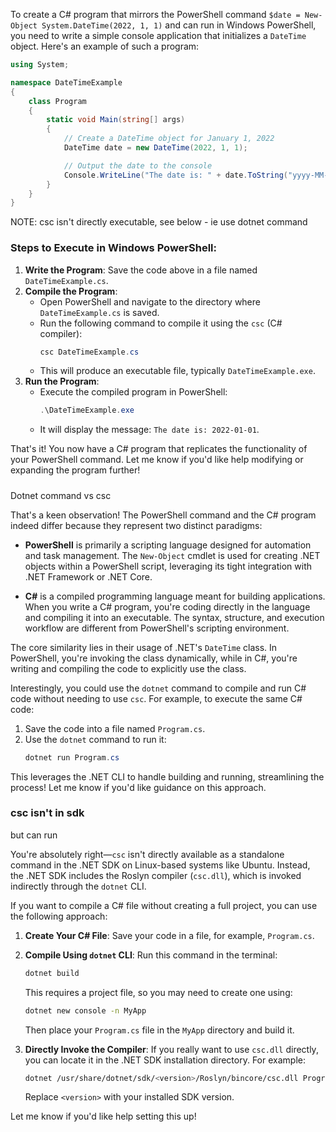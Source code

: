 To create a C# program that mirrors the PowerShell command `$date = New-Object System.DateTime(2022, 1, 1)` and can run in Windows PowerShell, you need to write a simple console application that initializes a `DateTime` object. Here's an example of such a program:

```csharp
using System;

namespace DateTimeExample
{
    class Program
    {
        static void Main(string[] args)
        {
            // Create a DateTime object for January 1, 2022
            DateTime date = new DateTime(2022, 1, 1);

            // Output the date to the console
            Console.WriteLine("The date is: " + date.ToString("yyyy-MM-dd"));
        }
    }
}
```

NOTE: csc isn't directly executable, see below - ie use dotnet command

### Steps to Execute in Windows PowerShell:
1. **Write the Program**: Save the code above in a file named `DateTimeExample.cs`.
2. **Compile the Program**:
   - Open PowerShell and navigate to the directory where `DateTimeExample.cs` is saved.
   - Run the following command to compile it using the `csc` (C# compiler):
     ```powershell
     csc DateTimeExample.cs
     ```
   - This will produce an executable file, typically `DateTimeExample.exe`.
3. **Run the Program**:
   - Execute the compiled program in PowerShell:
     ```powershell
     .\DateTimeExample.exe
     ```
   - It will display the message: `The date is: 2022-01-01`.

That's it! You now have a C# program that replicates the functionality of your PowerShell command. Let me know if you'd like help modifying or expanding the program further!

#####


Dotnet command vs csc

That's a keen observation! The PowerShell command and the C# program indeed differ because they represent two distinct paradigms:

- **PowerShell** is primarily a scripting language designed for automation and task management. The `New-Object` cmdlet is used for creating .NET objects within a PowerShell script, leveraging its tight integration with .NET Framework or .NET Core.
  
- **C#** is a compiled programming language meant for building applications. When you write a C# program, you're coding directly in the language and compiling it into an executable. The syntax, structure, and execution workflow are different from PowerShell's scripting environment.

The core similarity lies in their usage of .NET's `DateTime` class. In PowerShell, you're invoking the class dynamically, while in C#, you're writing and compiling the code to explicitly use the class.

Interestingly, you could use the `dotnet` command to compile and run C# code without needing to use `csc`. For example, to execute the same C# code:

1. Save the code into a file named `Program.cs`.
2. Use the `dotnet` command to run it:
   ```powershell
   dotnet run Program.cs
   ```

This leverages the .NET CLI to handle building and running, streamlining the process! Let me know if you'd like guidance on this approach.


### csc isn't in sdk

but can run

You're absolutely right—`csc` isn't directly available as a standalone command in the .NET SDK on Linux-based systems like Ubuntu. Instead, the .NET SDK includes the Roslyn compiler (`csc.dll`), which is invoked indirectly through the `dotnet` CLI.

If you want to compile a C# file without creating a full project, you can use the following approach:

1. **Create Your C# File**:
   Save your code in a file, for example, `Program.cs`.

2. **Compile Using `dotnet` CLI**:
   Run this command in the terminal:
   ```bash
   dotnet build
   ```
   This requires a project file, so you may need to create one using:
   ```bash
   dotnet new console -n MyApp
   ```
   Then place your `Program.cs` file in the `MyApp` directory and build it.

3. **Directly Invoke the Compiler**:
   If you really want to use `csc.dll` directly, you can locate it in the .NET SDK installation directory. For example:
   ```bash
   dotnet /usr/share/dotnet/sdk/<version>/Roslyn/bincore/csc.dll Program.cs
   ```
   Replace `<version>` with your installed SDK version.

Let me know if you'd like help setting this up!